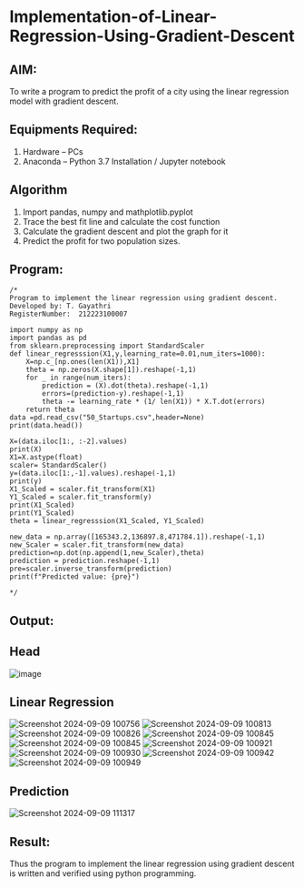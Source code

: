 # Implementation-of-Linear-Regression-Using-Gradient-Descent

## AIM:
To write a program to predict the profit of a city using the linear regression model with gradient descent.

## Equipments Required:
1. Hardware – PCs
2. Anaconda – Python 3.7 Installation / Jupyter notebook

## Algorithm
1. Import pandas, numpy and mathplotlib.pyplot
2. Trace the best fit line and calculate the cost function
3. Calculate the gradient descent and plot the graph for it
4. Predict the profit for two population sizes.
  
## Program:
```
/*
Program to implement the linear regression using gradient descent.
Developed by: T. Gayathri
RegisterNumber:  212223100007

import numpy as np
import pandas as pd
from sklearn.preprocessing import StandardScaler
def linear_regresssion(X1,y,learning_rate=0.01,num_iters=1000):
    X=np.c_[np.ones(len(X1)),X1]
    theta = np.zeros(X.shape[1]).reshape(-1,1)
    for _ in range(num_iters):
        prediction = (X).dot(theta).reshape(-1,1)
        errors=(prediction-y).reshape(-1,1)
        theta -= learning_rate * (1/ len(X1)) * X.T.dot(errors)
    return theta
data =pd.read_csv("50_Startups.csv",header=None)
print(data.head())

X=(data.iloc[1:, :-2].values)
print(X)
X1=X.astype(float)
scaler= StandardScaler()
y=(data.iloc[1:,-1].values).reshape(-1,1)
print(y)
X1_Scaled = scaler.fit_transform(X1)
Y1_Scaled = scaler.fit_transform(y)
print(X1_Scaled)
print(Y1_Scaled)
theta = linear_regresssion(X1_Scaled, Y1_Scaled)

new_data = np.array([165343.2,136897.8,471784.1]).reshape(-1,1)
new_Scaler = scaler.fit_transform(new_data)
prediction=np.dot(np.append(1,new_Scaler),theta)
prediction = prediction.reshape(-1,1)
pre=scaler.inverse_transform(prediction)
print(f"Predicted value: {pre}")

*/
```

## Output:

 ## Head
 ![image](https://github.com/user-attachments/assets/12186dc0-c93b-439d-ae9a-7aef825cd795)

## Linear Regression
![Screenshot 2024-09-09 100756](https://github.com/user-attachments/assets/5d50b969-5cdd-4933-bf0c-f3fa25c10260)
![Screenshot 2024-09-09 100813](https://github.com/user-attachments/assets/a2065eae-67c0-432f-9cd2-de35411804e3)
![Screenshot 2024-09-09 100826](https://github.com/user-attachments/assets/77a17df9-749b-4680-ae3e-7f8271ddb355)
![Screenshot 2024-09-09 100845](https://github.com/user-attachments/assets/4d3138d5-2958-4b56-926d-ccc73d2dc1a8)
![Screenshot 2024-09-09 100845](https://github.com/user-attachments/assets/02fe74af-1cb6-4e58-abb5-dbb7e53ba4a7)
![Screenshot 2024-09-09 100921](https://github.com/user-attachments/assets/bc4d84cf-28c1-43db-b95c-d842ad906e35)
![Screenshot 2024-09-09 100930](https://github.com/user-attachments/assets/b07324eb-d795-4d91-8659-357048949678)
![Screenshot 2024-09-09 100942](https://github.com/user-attachments/assets/b0ce6b33-1460-4623-be12-3cebae28132e)
![Screenshot 2024-09-09 100949](https://github.com/user-attachments/assets/f5a6bfc5-d5e2-4c5d-84e0-55c92d447830)

## Prediction

![Screenshot 2024-09-09 111317](https://github.com/user-attachments/assets/7d62395d-5159-406b-93fe-5e87cdd1e507)

## Result:
Thus the program to implement the linear regression using gradient descent is written and verified using python programming.
